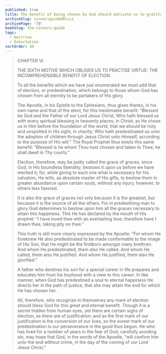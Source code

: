 ```yaml
---
published: true
title: The benefit of being chosen by God should motivate us to gratitude and to practice virtue
archiveSlug: sinnersguide00luis
archivePage: '70'
bookSlug: the-sinners-guide
tags:
  - Doctrine
  - Exhortation
sortOrder: 44
---
```


> CHAPTER VI.
> 
> THE SIXTH MOTIVE WHICH OBLIGES US TO PRACTISE VIRTUE: THE INCOMPREHENSIBLE BENEFIT OF ELECTION.
> 
> To all the benefits which we have just enumerated we must add that of election, or predestination, which belongs to those whom God has chosen from all eternity to be partakers of His glory.
> 
> The Apostle, in his Epistle to the Ephesians, thus gives thanks, in his own name and that of the elect, for this inestimable benefit: “Blessed be God and the Father of our Lord Jesus Christ, Who hath blessed us with every spiritual blessing in heavenly places, in Christ; as He chose us in Him before the foundation of the world, that we should be holy and unspotted in His sight, in charity; Who hath predestinated us unto the adoption of children through Jesus Christ unto Himself, according to the purpose of His will.” The Royal Prophet thus extols this same benefit: “Blessed is he whom Thou hast chosen and taken to Thee; he shall dwell in Thy courts.”
> 
> Election, therefore, may be justly called the grace of graces, since God, in His boundless liberality, bestows it upon us before we have merited it; for, while giving to each one what is necessary for his salvation, He wills, as absolute master of His gifts, to bestow them in greater abundance upon certain souls, without any injury, however, to others less favored.
> 
> It is also the grace of graces not only because it is the greatest, but because it is the source of all the others. For in predestining man to glory God determines to bestow upon him all the graces necessary to attain this happiness. This He has declared by the mouth of His prophet: “I have loved thee with an everlasting love; therefore have I drawn thee, taking pity on thee.”
> 
> This truth is still more clearly expressed by the Apostle: “For whom He foreknew He also predestinated to be made conformable to the image of His Son, that He might be the firstborn amongst many brethren. And whom He predestinated, them also He called. And whom He called, them also He justified. And whom He justified, them also He glorified.”
> 
> A father who destines his son for a special career in life prepares and educates him from his boyhood with a view to this career. In like manner, when God has predestined a soul to eternal happiness He directs her in the path of justice, that she may attain the end for which He has chosen her.
> 
> All, therefore, who recognize in themselves any mark of election should bless God for this great and eternal benefit. Though it is a secret hidden from human eyes, yet there are certain signs of election, as there are of justification; and as the first mark of our justification is the conversion of our lives, so the surest mark of our predestination is our perseverance in the good thus begun. He who has lived for a number of years in the fear of God, carefully avoiding sin, may hope that God, in the words of the Apostle, “will confirm him unto the end without crime, in the day of the coming of our Lord Jesus Christ.”